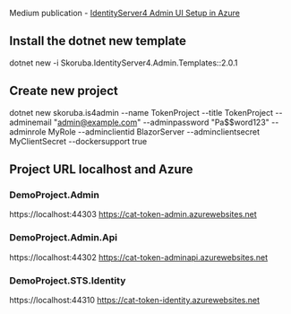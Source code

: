 
Medium publication - [IdentityServer4 Admin UI Setup in Azure](https://medium.com/scrum-and-coke/identityserver4-admin-ui-setup-in-azure-8e051bb55d7f)

## Install the dotnet new template
dotnet new -i Skoruba.IdentityServer4.Admin.Templates::2.0.1

## Create new project
dotnet new skoruba.is4admin --name TokenProject --title TokenProject --adminemail "admin@example.com" --adminpassword "Pa$$word123" --adminrole MyRole --adminclientid BlazorServer --adminclientsecret MyClientSecret --dockersupport true

## Project URL localhost and Azure
### DemoProject.Admin 
https://localhost:44303 
https://cat-token-admin.azurewebsites.net

### DemoProject.Admin.Api
https://localhost:44302
https://cat-token-adminapi.azurewebsites.net

### DemoProject.STS.Identity
https://localhost:44310
https://cat-token-identity.azurewebsites.net
